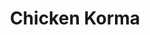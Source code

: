 ---
title: "Chicken Korma"
excerpt: "Easy Chicken Korma"
header:
  overlay_image: /assets/images/chicken.jpg
  caption: "Photo credit: [pixabay](https://pixabay.com)"
ingredients: 
  - 2 chicken breasts, diced
  - 2 tbsp vegetable oil
  - 40g butter
  - 2 brown onions, diced
  - 1 green pepper, diced
  - thumb sized piece ginger, grated
  - 2 cloves garlic, grated
  - 2 tsp ground cumin
  - 2 tsp ground coriander
  - 1 tsp ground turmeric
  - 2 tbsp mango chutney
  - 300ml chicken stock
  - 100ml double cream
  - fresh coriander leaves, to garnish
instructions:
  - Add a little oil to a frying pan, and fry the chicken on a high heat until browned and cooked, around 6 minutes, then take off the heat.
  - Meanwhile in a larger frying pan, add the remaining oil and butter, then fry the onions on a low heat for 10 minutes until softened.
  - Add the pepper, ginger, garlic and all the spices and fry for a further 3 minutes.
  - Add the stock to the onions, stir in the mango chutney, and simmer for around 5 minutes until reduced.
  - Add the cooked chicken, and the cream. Continue to simmer for another 5 minutes.
  - Garnish with the coriander, and serve with basmati rice.
cooking_time: 30mins
portions: 4

# Source describes where the recipe came from
source:
  scope: adapted # adapted = resembles the original, # inspired = changed a lot
  type: web # web or book
  url: https://realfood.tesco.com/recipes/chicken-korma-curry.html # web link, or book purchase link
  name: Chicken Korma Recipe, Tesco Real Food # describe the source
---